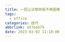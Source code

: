 ```yaml
---
title: 一招让试卷排版不再困难
tags:
  - office
categories: 技巧
abbrlink: a57eeb79
date: 2023-03-02 11:10:00
---
```

